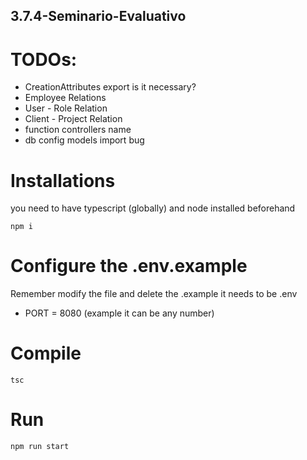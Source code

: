 ## 3.7.4-Seminario-Evaluativo

# TODOs:
- <Model>CreationAttributes export is it necessary?
- Employee Relations
- User - Role Relation
- Client - Project Relation
- function controllers name
- db config models import bug

# Installations

you need to have typescript (globally) and node installed beforehand

```
npm i

```

# Configure the .env.example

Remember modify the file and delete the .example
it needs to be .env

- PORT = 8080 (example it can be any number)

# Compile

```
tsc

```

# Run

```
npm run start

```

